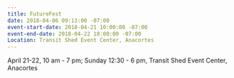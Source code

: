 ```yaml
---
title: FutureFest
date: 2018-04-06 09:13:00 -07:00
event-start-date: 2018-04-21 10:00:00 -07:00
event-end-date: 2018-04-22 18:00:00 -07:00
Location: Transit Shed Event Center, Anacortes
---
```


April 21-22, 10 am - 7 pm; Sunday 12:30 - 6 pm, Transit Shed Event Center, Anacortes